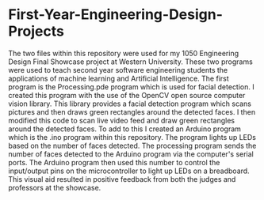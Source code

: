 # First-Year-Engineering-Design-Projects
The two files within this repository were used for my 1050 Engineering Design Final Showcase project at Western 
University. These two programs were used to teach second year software engineering students the applications of machine
learning and Artificial Intelligence. The first program is the Processing.pde program which is used for facial detection.
I created this program with the use of the OpenCV open source computer vision library. This library provides a facial
detection program which scans pictures and then draws green rectangles around the detected faces. I then modified
this code to scan live video feed and draw green rectangles around the detected faces. To add to this I created an Arduino
program which is the .ino program within this repository. The program lights up LEDs based on the number of faces detected.
The processing program sends the number of faces detected to the Arduino program via the computer's serial ports. 
The Arduino program then used this number to control the input/output pins on the microcontroller to light up
LEDs on a breadboard. This visual aid resulted in positive feedback from both the judges and professors at the showcase.
